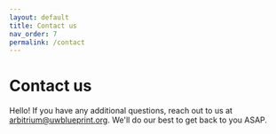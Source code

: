 ```yaml
---
layout: default
title: Contact us
nav_order: 7
permalink: /contact
---
```


# Contact us 

Hello! If you have any additional questions, reach out to us at [arbitrium@uwblueprint.org](mailto:arbitrium@uwblueprint.org?subject=Hello!). We'll do our best to get back to you ASAP.
